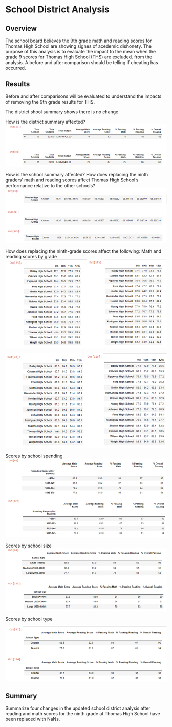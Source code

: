 # School District Analysis
## Overview 
The school board believes the 9th grade math and reading scores for Thomas High School are showing signes of acedemic dishonety.  The purpose of this analysis is to evaluate the impact to the mean when the grade 9 scores for Thomas High School (THS) are excluded. from the analysis.  A before and after comparison should be telling if cheating has occurred.  

## Results
Before and after comparisons will be evaluated to understand the impacts of removing the 9th grade results for THS.

The district shool summary shows there is no change


How is the district summary affected?
![District School Summary](/resources/district_summary.png)

How is the school summary affected?
How does replacing the ninth graders’ math and reading scores affect Thomas High School’s performance relative to the other schools?
![School Summary](/resources/School_summary.png)

How does replacing the ninth-grade scores affect the following:
Math and reading scores by grade
![Math Scores Compare](/resources/math_scores_compare.png)

![Reading Scores Compare](/resources/reading_score_compare.png)

Scores by school spending
![Scores by Spend](/resources/scores_by_spend.png)

Scores by school size
![Scores by School](/resources/scores_by_school_size.png)

Scores by school type


![Scores by Type](/resources/scores_by_type.png)

## Summary
Summarize four changes in the updated school district analysis after reading and math scores for the ninth grade at Thomas High School have been replaced with NaNs.
